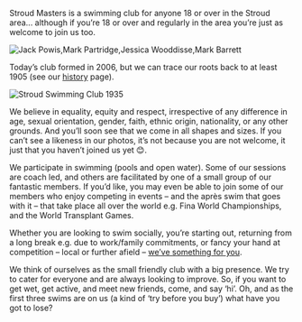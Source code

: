 ---
---
Stroud Masters is a swimming club for anyone 18 or over in the Stroud area... although if you’re 18 or over and regularly in the area you’re just as welcome to join us too.

![Jack Powis,Mark Partridge,Jessica Wooddisse,Mark Barrett](/images/2022/04/millfield_2022.jpg)

Today’s club formed in 2006, but we can trace our roots back to at least 1905 (see our [history](/about/history) page).

![Stroud Swimming Club 1935](/images/2014/12/ssc_july_1935.png)

We believe in equality, equity and respect, irrespective of any difference in age, sexual orientation, gender, faith, ethnic origin, nationality, or any other grounds.   And you’ll soon see that we come in all shapes and sizes.  If you can’t see a likeness in our photos, it’s not because you are not welcome, it just that you haven’t joined us yet 😊.

We participate in swimming (pools and open water).  Some of our sessions are coach led, and others are facilitated by one of a small group of our fantastic members.  If you’d like, you may even be able to join some of our members who enjoy competing in events – and the après swim that goes with it – that take place all over the world e.g. Fina World Championships, and the World Transplant Games. 

Whether you are looking to swim socially, you’re starting out, returning from a long break e.g. due to work/family commitments, or fancy your hand at competition – local or further afield – [we’ve something for you](/about).  

We think of ourselves as the small friendly club with a big presence.  We try to cater for everyone and are always looking to improve.  So, if you want to get wet, get active, and meet new friends, come, and say ‘hi’.  Oh, and as the first three swims are on us (a kind of ‘try before you buy’) what have you got to lose?
